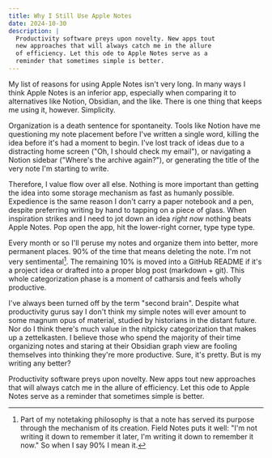 ```yaml
---
title: Why I Still Use Apple Notes
date: 2024-10-30
description: |
  Productivity software preys upon novelty. New apps tout
  new approaches that will always catch me in the allure
  of efficiency. Let this ode to Apple Notes serve as a
  reminder that sometimes simple is better.
---
```


My list of reasons for using Apple Notes isn't very long. In many ways I think
Apple Notes is an inferior app, especially when comparing it to alternatives
like Notion, Obsidian, and the like. There is one thing that keeps me using it,
however. Simplicity.

Organization is a death sentence for spontaneity. Tools like Notion have me
questioning my note placement before I've written a single word, killing the
idea before it's had a moment to begin. I've lost track of ideas due to a
distracting home screen ("Oh, I should check my email"), or navigating a Notion
sidebar ("Where's the archive again?"), or generating the title of the very note
I'm starting to write.

Therefore, I value flow over all else. Nothing is more important than getting
the idea into some storage mechanism as fast as humanly possible. Expedience is
the same reason I don't carry a paper notebook and a pen, despite preferring
writing by hand to tapping on a piece of glass. When inspiration strikes and I
need to jot down an idea _right now_ nothing beats Apple Notes. Pop open the
app, hit the lower-right corner, type type type.

Every month or so I'll peruse my notes and organize them into better, more
permanent places. 90% of the time that means deleting the note. I'm not very
sentimental[^1]. The remaining 10% is moved into a GitHub README if it's a
project idea or drafted into a proper blog post (markdown + git). This whole
categorization phase is a moment of catharsis and feels wholly productive.

I've always been turned off by the term "second brain". Despite what
productivity gurus say I don't think my simple notes will ever amount to some
magnum opus of material, studied by historians in the distant future. Nor do I
think there's much value in the nitpicky categorization that makes up a
zettelkasten. I believe those who spend the majority of their time organizing
notes and staring at their Obsidian graph view are fooling themselves into
thinking they're more productive. Sure, it's pretty. But is my writing any
better?

Productivity software preys upon novelty. New apps tout new approaches that will
always catch me in the allure of efficiency. Let this ode to Apple Notes serve
as a reminder that sometimes simple is better.

[^1]:
    Part of my notetaking philosophy is that a note has served its purpose
    through the mechanism of its creation. Field Notes puts it well: "I'm not
    writing it down to remember it later, I'm writing it down to remember it
    now." So when I say 90% I mean it.
